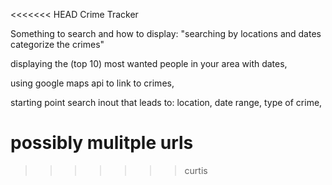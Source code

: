 <<<<<<< HEAD
Crime Tracker

Something to search and how to display: 
"searching by locations and dates categorize the crimes"

displaying the (top 10) most wanted people in your area with dates,

using google maps api to link to crimes,


starting point
search inout that leads to: location, date range, type of crime, 

possibly mulitple urls
=======

>>>>>>> curtis
